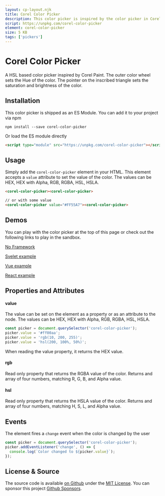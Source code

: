 ```yaml
---
layout: cp-layout.njk
title: Corel Color Picker
description: This color picker is inspired by the color picker in Corel Paint. 
script: https://unpkg.com/corel-color-picker
element: corel-color-picker
size: 5 KB
tags: ['pickers']
---
```


# Corel Color Picker

A HSL based color picker inspired by Corel Paint. The outer color wheel sets the Hue of the color. The pointer on the inscribed triangle sets the saturation and brightness of the color. 

## Installation 
This color picker is shipped as an ES Module. You can add it to your project via npm

```shell
npm install --save corel-color-picker
```

Or load the ES module directly

```html
<script type="module" src="https://unpkg.com/corel-color-picker"></script>
```

## Usage
Simply add the `corel-color-picker` element in your HTML. This element accepts a `value` attribute to set the value of the color. 
The values can be HEX, HEX with Alpha, RGB, RGBA, HSL, HSLA.

```html
<corel-color-picker><corel-color-picker>

// or with some value
<corel-color-picker value="#FF55A7"><corel-color-picker>
```

## Demos
You can play with the color picker at the top of this page or check out the following links to play in the sandbox.

[No Framework](https://codesandbox.io/s/corel-color-picker-k6t1i)

[Svelet example](https://codesandbox.io/s/corel-color-picker-svelte-elqk3)

[Vue example](https://codesandbox.io/s/corel-color-picker-vue-tmndw)

[React example](https://codesandbox.io/s/corel-color-picker-react-vpxex)

## Properties and Attributes

#### value
The value can be set on the element as a property or as an attribute to the node. The values can be HEX, HEX with Alpha, RGB, RGBA, HSL, HSLA.

```javascript
const picker = document.querySelector('corel-color-picker');
picker.value = '#ff00aa';
picker.value = 'rgb(10, 200, 255)';
picker.value = 'hsl(200, 100%, 50%)';
```

When reading the value property, it returns the HEX value. 

#### rgb
Read only property that returns the RGBA value of the color. Returns and array of four numbers, matching R, G, B, and Alpha value.

#### hsl
Read only property that returns the HSLA value of the color. Returns and array of four numbers, matching H, S, L, and Alpha value.

## Events
The element fires a `change` event when the color is changed by the user

```javascript
const picker = document.querySelector('corel-color-picker');
picker.addEventListener('change', () => {
  console.log(`Color changed to ${picker.value}`);
});
```

## License & Source
The source code is available [on Github](https://github.com/pshihn/every-color-picker) under the [MIT License](https://github.com/pshihn/every-color-picker/blob/master/LICENSE). You can sponsor this project [Github Sponsors](https://github.com/sponsors/pshihn).
